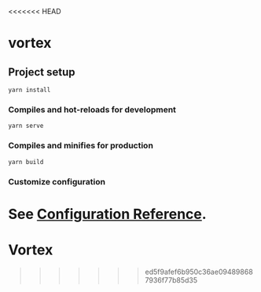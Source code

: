 <<<<<<< HEAD
# vortex

## Project setup
```
yarn install
```

### Compiles and hot-reloads for development
```
yarn serve
```

### Compiles and minifies for production
```
yarn build
```

### Customize configuration
See [Configuration Reference](https://cli.vuejs.org/config/).
=======
# Vortex
>>>>>>> ed5f9afef6b950c36ae094898687936f77b85d35
